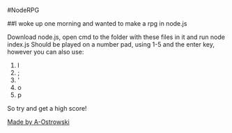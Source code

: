 #NodeRPG

##I woke up one morning and wanted to make a rpg in node.js

Download node.js, open cmd to the folder with these files in it and run node index.js
Should be played on a number pad, using 1-5 and the enter key, however you can also use:
1. l
2. ;
3. ' 
4. o
5. p

So try and get a high score!

[Made by A-Ostrowski](https://github.com/pandyluna1010/NodeRPG)
